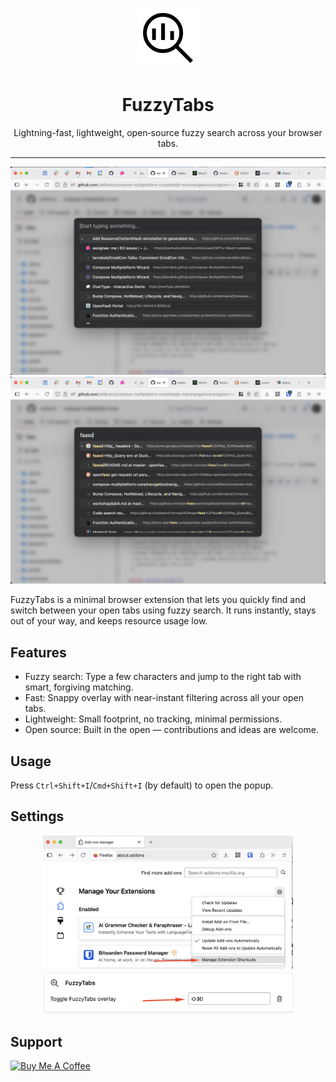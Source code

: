 <p align="center">
  <img src="icons/ic_search.svg" alt="FuzzyTabs icon" width="96" height="96">
</p>
<h1 align="center">FuzzyTabs</h1>
<p align="center">Lightning-fast, lightweight, open‑source fuzzy search across your browser tabs.</p>

---

<p align="center">
  <img src="media/app-screen-1.png" width="600">
  <img src="media/app-screen-2.png" width="600">
</p>

FuzzyTabs is a minimal browser extension that lets you quickly find and switch between your open tabs using fuzzy
search.
It runs instantly, stays out of your way, and keeps resource usage low.

## Features

- Fuzzy search: Type a few characters and jump to the right tab with smart, forgiving matching.
- Fast: Snappy overlay with near-instant filtering across all your open tabs.
- Lightweight: Small footprint, no tracking, minimal permissions.
- Open source: Built in the open — contributions and ideas are welcome.

## Usage

Press `Ctrl+Shift+I`/`Cmd+Shift+I` (by default) to open the popup.

## Settings

<p align="center">
  <img src="media/settings-1.png" width="400">
  <img src="media/settings-2.png" width="400">
</p>

## Support

<a href="https://www.buymeacoffee.com/terrakok" target="_blank"><img src="https://cdn.buymeacoffee.com/buttons/default-green.png" alt="Buy Me A Coffee" width="200"></a>